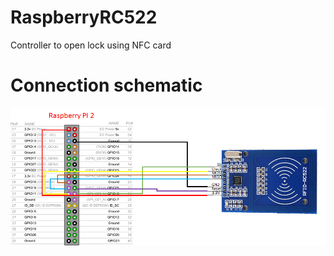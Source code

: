 # RaspberryRC522
Controller to open lock using NFC card

# Connection schematic
![Cabling](resources/cabling.png)